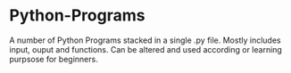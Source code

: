 # Python-Programs
A number of Python Programs stacked in a single .py file. Mostly includes input, ouput and functions. Can be altered and used according or learning purpsose for beginners.
